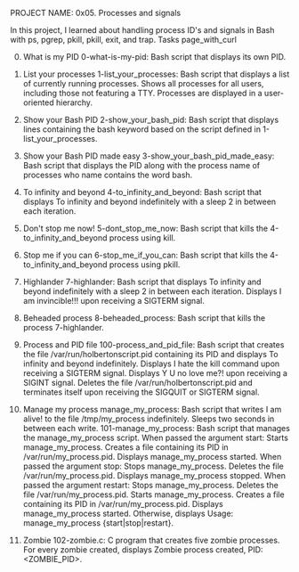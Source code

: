 PROJECT NAME: 0x05. Processes and signals

In this project, I learned about handling process ID's and signals in Bash with ps, pgrep, pkill, pkill, exit, and trap. Tasks page_with_curl

0. What is my PID
    0-what-is-my-pid: Bash script that displays its own PID.

1. List your processes
    1-list_your_processes: Bash script that displays a list of currently running processes.
    Shows all processes for all users, including those not featuring a TTY.
    Processes are displayed in a user-oriented hierarchy.

2. Show your Bash PID
    2-show_your_bash_pid: Bash script that displays lines containing the bash keyword based on the script defined in 1-list_your_processes.

3. Show your Bash PID made easy
    3-show_your_bash_pid_made_easy: Bash script that displays the PID along with the process name of processes who name contains the word bash.

4. To infinity and beyond
    4-to_infinity_and_beyond: Bash script that displays To infinity and beyond indefinitely with a sleep 2 in between each iteration.

5. Don't stop me now!
    5-dont_stop_me_now: Bash script that kills the 4-to_infinity_and_beyond process using kill.

6. Stop me if you can
    6-stop_me_if_you_can: Bash script that kills the 4-to_infinity_and_beyond process using pkill.

7. Highlander
    7-highlander: Bash script that displays To infinity and beyond indefinitely with a sleep 2 in between each iteration.
    Displays I am invincible!!! upon receiving a SIGTERM signal.

8. Beheaded process
    8-beheaded_process: Bash script that kills the process 7-highlander.

9. Process and PID file
    100-process_and_pid_file: Bash script that creates the file /var/run/holbertonscript.pid containing its PID and displays To infinity and beyond indefinitely.
    Displays I hate the kill command upon receiving a SIGTERM signal.
    Displays Y U no love me?! upon receiving a SIGINT signal.
    Deletes the file /var/run/holbertonscript.pid and terminates itself upon receiving the SIGQUIT or SIGTERM signal.

10. Manage my process
    manage_my_process: Bash script that writes I am alive! to the file /tmp/my_process indefinitely.
        Sleeps two seconds in between each write.
    101-manage_my_process: Bash script that manages the manage_my_process script.
    When passed the argument start:
        Starts manage_my_process.
        Creates a file containing its PID in /var/run/my_process.pid.
        Displays manage_my_process started.
    When passed the argument stop:
        Stops manage_my_process.
        Deletes the file /var/run/my_process.pid.
        Displays manage_my_process stopped.
    When passed the argument restart:
        Stops manage_my_process.
        Deletes the file /var/run/my_process.pid.
        Starts manage_my_process.
        Creates a file containing its PID in /var/run/my_process.pid.
        Displays manage_my_process started.
    Otherwise, displays Usage: manage_my_process {start|stop|restart}.

11. Zombie
    102-zombie.c: C program that creates five zombie processes.
    For every zombie created, displays Zombie process created, PID: <ZOMBIE_PID>.
